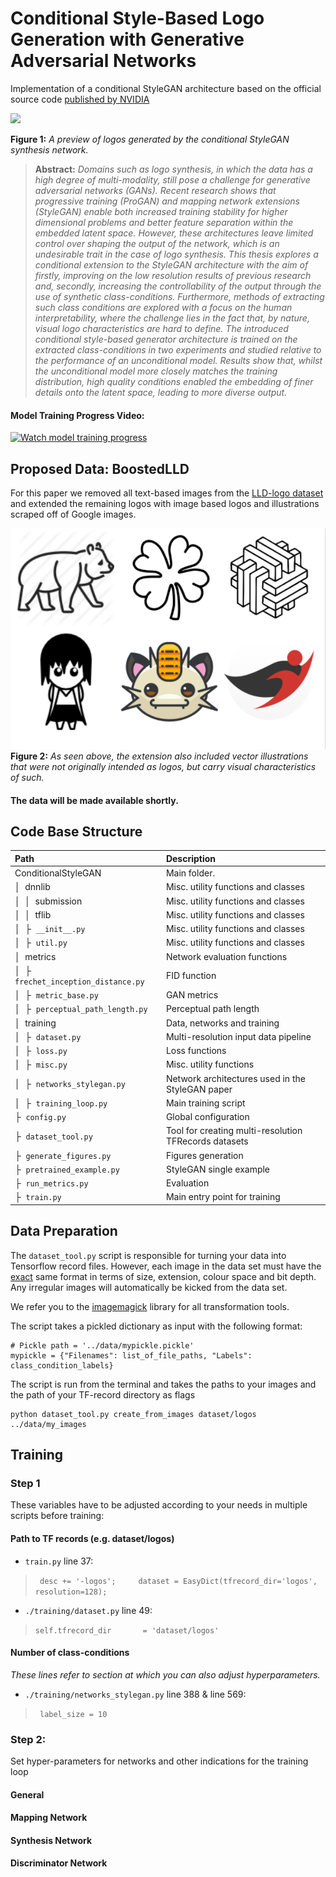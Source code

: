 # Conditional Style-Based Logo Generation with Generative Adversarial Networks

Implementation of a conditional StyleGAN architecture based on the official source code [published by NVIDIA](https://github.com/NVlabs/stylegan)

![](assets/readme-374b5a97.png)

**Figure 1:** *A preview of logos generated by the conditional StyleGAN synthesis network.*


> **Abstract:** *Domains such as logo synthesis, in which the data has a high degree of multi-modality, still pose a challenge for generative adversarial networks (GANs). Recent research shows that progressive training (ProGAN) and mapping network extensions (StyleGAN) enable both increased training stability for higher dimensional problems and better feature separation within the embedded latent space. However, these architectures leave limited control over shaping the output of the network, which is an undesirable trait in the case of logo synthesis. This thesis explores a conditional extension to the StyleGAN architecture with the aim of firstly, improving on the low resolution results of previous research and, secondly, increasing the controllability of the output through the use of synthetic class-conditions. Furthermore, methods of extracting such class conditions are explored with a focus on the human interpretability, where the challenge lies in the fact that, by nature, visual logo characteristics are hard to define. The introduced conditional style-based generator architecture is trained on the extracted class-conditions in two experiments and studied relative to the performance of an unconditional model. Results show that, whilst the unconditional model more closely matches the training distribution, high quality conditions enabled the embedding of finer details onto the latent space, leading to more diverse output.*

#### Model Training Progress Video:
[![Watch model training progress](https://img.youtube.com/vi/GjcuMByKgKs/0.jpg)](https://www.youtube.com/watch?v=GjcuMByKgKs)
## Proposed Data: BoostedLLD
For this paper we removed all text-based images from the [LLD-logo dataset](https://data.vision.ee.ethz.ch/sagea/lld/#paper) and extended the remaining logos with image based logos and illustrations scraped off of Google images.

![](assets/readme-a1b254d0.png)
**Figure 2:** *As seen above, the extension also included vector illustrations that were not originally intended as logos, but carry visual characteristics of such.*


#### The data will be made available shortly.

## Code Base Structure

| Path | Description
| :--- | :----------
| ConditionalStyleGAN | Main folder.
| &boxv;&nbsp; dnnlib | Misc. utility functions and classes
| &boxv;&nbsp; &boxv;&nbsp; submission | Misc. utility functions and classes
| &boxv;&nbsp; &boxv;&nbsp; tflib | Misc. utility functions and classes
| &boxv;&nbsp; &boxvr;&nbsp; ```__init__.py``` | Misc. utility functions and classes
| &boxv;&nbsp; &boxvr;&nbsp; ```util.py``` | Misc. utility functions and classes
| &boxv;&nbsp; metrics | Network evaluation functions
| &boxv;&nbsp; &boxvr;&nbsp; ```frechet_inception_distance.py``` | FID function
| &boxv;&nbsp; &boxvr;&nbsp; ```metric_base.py``` | GAN metrics
| &boxv;&nbsp; &boxvr;&nbsp; ```perceptual_path_length.py``` | Perceptual path length
| &boxv;&nbsp; training | Data, networks and training
| &boxv;&nbsp; &boxvr;&nbsp; ```dataset.py``` | Multi-resolution input data pipeline
| &boxv;&nbsp; &boxvr;&nbsp; ```loss.py``` | Loss functions
| &boxv;&nbsp; &boxvr;&nbsp; ```misc.py``` | Misc. utility functions
| &boxv;&nbsp; &boxvr;&nbsp; ```networks_stylegan.py``` | Network architectures used in the StyleGAN paper
| &boxv;&nbsp; &boxvr;&nbsp; ```training_loop.py``` | Main training script
| &boxvr;&nbsp; ```config.py``` | Global configuration
| &boxvr;&nbsp; ```dataset_tool.py``` | Tool for creating multi-resolution TFRecords datasets
| &boxvr;&nbsp; ```generate_figures.py``` | Figures generation
| &boxvr;&nbsp; ``pretrained_example.py`` | StyleGAN single example
| &boxvr;&nbsp; ``run_metrics.py`` | Evaluation
| &boxvr;&nbsp; ```train.py``` | Main entry point for training


## Data Preparation
The ```dataset_tool.py``` script is responsible for turning your data into Tensorflow record files. However, each image in the data set must have the <u>exact</u> same format in terms of size, extension, colour space and bit depth. Any irregular images will automatically be kicked from the data set.

We refer you to the [imagemagick](https://imagemagick.org/index.php) library for all transformation tools.

The script takes a pickled dictionary as input with the following format:

```
# Pickle path = '../data/mypickle.pickle'
mypickle = {"Filenames": list_of_file_paths, "Labels": class_condition_labels}
```

The script is run from the terminal and takes the paths to your images and the path of your TF-record directory as flags

```
python dataset_tool.py create_from_images dataset/logos ../data/my_images
```

## Training

### Step 1
These variables have to be adjusted according to your needs in multiple scripts before training:

#### Path to TF records (e.g. dataset/logos)
- ```train.py``` line 37:

> ``` desc += '-logos';     dataset = EasyDict(tfrecord_dir='logos', resolution=128);```

- ```./training/dataset.py``` line 49:

> ```self.tfrecord_dir       = 'dataset/logos'```

#### Number of class-conditions
<i>These lines refer to section at which you can also adjust hyperparameters.</i>
- ```./training/networks_stylegan.py``` line 388 & line 569:

> ``` label_size = 10```

### Step 2:
Set hyper-parameters for networks and other indications for the training loop

#### General

#### Mapping Network

#### Synthesis Network

#### Discriminator Network
